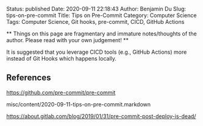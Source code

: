 Status: published
Date: 2020-09-11 22:18:43
Author: Benjamin Du
Slug: tips-on-pre-commit
Title: Tips on Pre-Commit
Category: Computer Science
Tags: Computer Science, Git hooks, pre-commit, CICD, GitHub Actions

**
Things on this page are fragmentary and immature notes/thoughts of the author.
Please read with your own judgement!
**


It is suggested that you leverage CICD tools (e.g., GitHub Actions) more
instead of Git Hooks which happens locally.

## References

https://github.com/pre-commit/pre-commit

misc/content/2020-09-11-tips-on-pre-commit.markdown

https://about.gitlab.com/blog/2019/01/31/pre-commit-post-deploy-is-dead/
